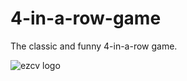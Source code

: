 # 4-in-a-row-game
The classic and funny 4-in-a-row game. 



![ezcv logo](https://user-images.githubusercontent.com/80970256/149511496-14d5ac94-9744-4531-85d1-2f1d23f47a0a.jpg)
